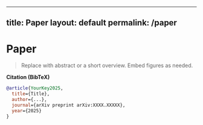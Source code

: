 
---
title: Paper
layout: default
permalink: /paper
---

# Paper

> Replace with abstract or a short overview. Embed figures as needed.

**Citation (BibTeX)**

```bibtex
@article{YourKey2025,
  title={Title},
  author={...},
  journal={arXiv preprint arXiv:XXXX.XXXXX},
  year={2025}
}
```
